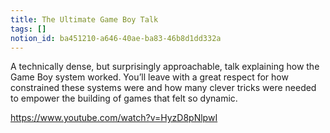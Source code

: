 ```yaml
---
title: The Ultimate Game Boy Talk
tags: []
notion_id: ba451210-a646-40ae-ba83-46b8d1dd332a
---
```

A technically dense, but surprisingly approachable, talk explaining how the Game Boy system worked. You’ll leave with a great respect for how constrained these systems were and how many clever tricks were needed to empower the building of games that felt so dynamic.

<https://www.youtube.com/watch?v=HyzD8pNlpwI>
